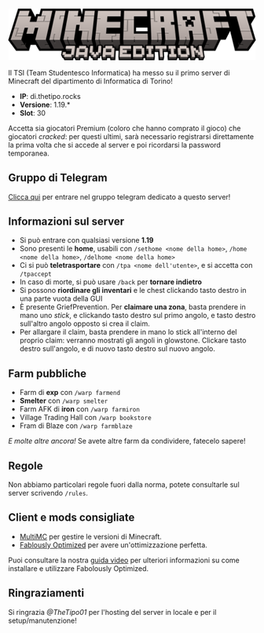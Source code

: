 ![Minecraft Banner](/img/Minecraft-java-edition-2021.svg)

Il TSI (Team Studentesco Informatica) ha messo su il primo server di Minecraft del dipartimento di Informatica di Torino!

- **IP**: di.thetipo.rocks
- **Versione**: 1.19.\*
- **Slot**: 30

Accetta sia giocatori Premium (coloro che hanno comprato il gioco) che giocatori _cracked_: per questi ultimi, sarà necessario registrarsi direttamente
la prima volta che si accede al server e poi ricordarsi la password temporanea.

## Gruppo di Telegram

[Clicca qui](https://t.me/+BTIJrIvfZn8yMTY8) per entrare nel gruppo telegram dedicato a questo server!

## Informazioni sul server

- Si può entrare con qualsiasi versione **1.19**
- Sono presenti le **home**, usabili con `/sethome <nome della home>`, `/home <nome della home>`, `/delhome <nome della home>`
- Ci si può **teletrasportare** con `/tpa <nome dell'utente>`, e si accetta con `/tpaccept`
- In caso di morte, si può usare `/back` per **tornare indietro**
- Si possono **riordinare gli inventari** e le chest clickando tasto destro in una parte vuota della GUI
- È presente GriefPrevention. Per **claimare una zona**, basta prendere in mano uno _stick_, e clickando tasto destro sul primo angolo, e tasto destro sull'altro angolo opposto si crea il claim.
- Per allargare il claim, basta prendere in mano lo stick all'interno del proprio claim: verranno mostrati gli angoli in glowstone.
  Clickare tasto destro sull'angolo, e di nuovo tasto destro sul nuovo angolo.

## Farm pubbliche

- Farm di **exp** con `/warp farmend`
- **Smelter** con `/warp smelter`
- Farm AFK di **iron** con `/warp farmiron`
- Village Trading Hall con `/warp bookstore`
- Fram di Blaze con `/warp farmblaze`

_E molte altre ancora!_
Se avete altre farm da condividere, fatecelo sapere!

## Regole

Non abbiamo particolari regole fuori dalla norma, potete consultarle sul server scrivendo `/rules`.

## Client e mods consigliate

- [MultiMC](https://multimc.org/) per gestire le versioni di Minecraft.
- [Fablously Optimized](https://fabulously-optimized.gitbook.io/modpack/readme/install-instructions) per avere un'ottimizzazione perfetta.

Puoi consultare la nostra [guida video](https://youtu.be/TyB_e1nm4kw) per ulteriori informazioni su come installare e utilizzare Fabolously Optimized.

## Ringraziamenti

Si ringrazia _@TheTipo01_ per l'hosting del server in locale e per il setup/manutenzione!
